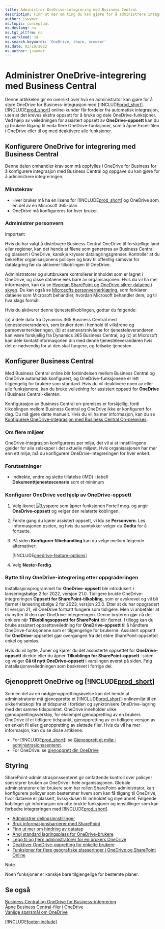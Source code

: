 ```yaml
---
title: Administrer OneDrive-integrering med Business Central
description: Finn ut mer om ting du kan gjøre for å administrere integrering mellom Business Central og OneDrive for Business.
author: jswymer
ms.topic: conceptual
ms.devlang: na
ms.tgt_pltfrm: na
ms.workload: na
ms.search.keywords: 'OneDrive, share, browser'
ms.date: 02/28/2022
ms.author: jswymer
---
```

# Administrer OneDrive-integrering med Business Central

Denne artikkelen gir en oversikt over hva en administrator kan gjøre for å styre OneDrive for Business-integrasjon med [!INCLUDE[prod_short](includes/prod_short.md)]. [!INCLUDE[prod_short](includes/prod_short.md)] online-kunder får fordeler fra automatisk integrasjon, uten at det kreves ekstra oppsett for å bruke og dele OneDrive-funksjoner. Ved hjelp av veiledningen for assistert oppsett av **OneDrive-oppsett** kan du gi brukere tilgang til enda flere OneDrive-funksjoner, som å åpne Excel-filen i  OneDrive eller til og med deaktivere alle funksjoner.  

## Konfigurere OneDrive for integrering med Business Central

Denne delen omhandler krav som må oppfylles i OneDrive for Business for å konfigurere integrasjon med Business Central og oppgave du kan gjøre for å administrere integreringen.

### Minstekrav

* Hver bruker må ha en lisens for [!INCLUDE[prod_short](includes/prod_short.md)] og OneDrive som en del av en Microsoft 365-plan.
* OneDrive må konfigureres for hver bruker.

### Administrer personvern

> [!IMPORTANT]
> Hvis du har valgt å distribuere Business Central OneDrive til forskjellige land eller regioner, kan det hende at filene som genereres av Business Central og plassert i OneDrive, kanskje krysser datalagringsgrenser. Kontroller at du bekrefter organisasjonens policyer og krav til offentlig samsvar for datalagring før du aktiverer tilkoblingen til OneDrive.

Administratorer og sluttbrukere kontrollerer innholdet som er lagret i OneDrive, og disse dataene eies bare av organisasjonen. Hvis du vil ha mer informasjon, kan du se [Hvordan SharePoint og OneDrive sikrer dataene i skyen](/sharepoint/safeguarding-your-data). Du kan også se [Microsofts personvernerklæring](https://privacy.microsoft.com/en-us/privacystatement), som forklarer dataene som Microsoft behandler, hvordan Microsoft behandler dem, og til hva slags formål.

Hvis du aktiverer denne tjenestetilkoblingen, godtar du følgende:

(a) å dele data fra Dynamics 365 Business Central med tjenesteleverandøren, som bruker dem i henhold til vilkårene og personvernerklæringen, (b) at samsvarsnivåene for tjenesteleverandøren kan være forskjellig fra Dynamics 365 Business Central, og (c) at Microsoft kan dele kontaktinformasjonen din med denne tjenesteleverandøren hvis det er nødvendig for at den skal fungere, og feilsøke tjenesten.

## Konfigurer Business Central

Med Business Central online blir forbindelsen mellom Business Central og OneDrive automatisk konfigurert, og OneDrive-funksjonene er lett tilgjengelig for brukere som standard. Hvis du vil deaktivere noen av eller alle funksjonene, kan du bruke veiledning for assistert oppsett for **OneDrive** i Business Central-klienten.

Konfigurasjon av Business Central on-premises er forskjellig, fordi tilkoblingen mellom Business Central og OneDrive ikke er konfigurert for deg. Du må gjøre dette manuelt. Hvis du vil ha mer informasjon, kan du se [Konfigurere OneDrive-integrasjon med Business Central On-premises](admin-onedrive-integration-onpremises.md).

### Om flere miljøer

OneDrive-integrasjon konfigureres per miljø, det vil si at innstillingene gjelder for alle selskaper i det aktuelle miljøet. Hvis organisasjonen har mer enn ett miljø, må du konfigurere OneDrive-integreringen for hver enkelt.

### Forutsetninger

- Indirekte, endre og slette tillatelse (IMD) i tabell **Dokumenttjenestescenario** som et minimum

### Konfigurer OneDrive ved hjelp av OneDrive-oppsett

1. Velg ikonet ![Lyspære som åpner funksjonen Fortell meg.](media/ui-search/search_small.png "Fortell hva du vil gjøre") og angir **OneDrive-oppsett** og velger den relaterte koblingen. 
2. Første gang du kjører assistert oppsett, vi ldu se **Personvern**. Les informasjonen psiden, og hvis du samtykker velger du **Godta** for å fortsette.
3. På siden **Konfigurer filbehandling** kan du velge mellom følgende alternativer:

   [!INCLUDE[onedrive-feature-options](includes/onedrive-feature-options.md)]
4. Velg **Neste**>**Ferdig**.

### Bytte til ny OneDrive-integrering etter oppgraderingen

Installasjonsprogrammet for **OneDrive-oppsett** ble introdusert i lanseringsbølge 2 for 2022, versjon 21.0. Tidligere brukte OneDrive-integreringen **Oppsett for SharePoint-tilkobling**, som er avskrevet og vil bli fjernet i lanseringsbølge 2 for 2023, versjon 23.0. Etter at du har oppgradert til versjon 21, vil OneDrive fortsatt fungere som tidligere. Men vi anbefaler at du bytter til den nye OneDrive-integreringen. Denne bryteren gjør nå det enklere når **Tilkoblingsoppsett for SharePoint** blir fjernet. I tillegg kan du bruke assistert oppsettsveiledning for **OneDrive-oppsett** til å håndtere OneDrive-funksjonene som er tilgjengelige for brukerne. Assistert oppsett for **OneDrive**-oppsettet gjør overgangen fra det eldre SharePoint-oppsettet enkel og sømløs.

Hvis du vil bytte, åpner og kjører du det assosterte oppsettet for **OneDrive-oppsett** direkte eller du åpner **Tilkoblingn for SharePoint-oppsett** -siden og velger **Gå til nytt OneDrive-oppsett** i varslingen øverst på siden. Følg installasjonsveiledningen som beskrevet i forrige del.

## Gjenopprett OneDrive og [!INCLUDE[prod_short](includes/prod_short.md)]

Som en del av en nødgjenopprettingsøvelse kan det hende at administratorer må gjenopprette et [!INCLUDE[prod_short](includes/prod_short.md)]-onlinemiljø til en sikkerhetskopi fra et tidspunkt i fortiden og synkronisere OneDrive-lagring med det samme tidspunktet. OneDrive inneholder ulike gjenopprettingsverktøy, for eksempel gjenoppretting av en brukers OneDrive til et tidligere tidspunkt, gjenoppretting av en tidligere versjon av en enkelt fil eller gjenoppretting av slettede filer. Hvis du vil ha mer informasjon, kan du se disse artiklene:

* For [!INCLUDE[prod_short](includes/prod_short.md)]: se [Gjenopprett et miljø i administrasjonssenteret](/dynamics365/business-central/dev-itpro/administration/tenant-admin-center-backup-restore).
* For OneDrive: se [gjenopprett din OneDrive](https://support.microsoft.com/en-us/office/restore-your-onedrive-fa231298-759d-41cf-bcd0-25ac53eb8a15?ui=en-us&rs=en-us&ad=us)

## Styring

SharePoint-administrasjonssenteret gir omfattende kontroll over policyer som styrer bruken av OneDrive i hele organisasjonen. Globale administratorer eller brukere som har rollen SharePoint-administrator, kan konfigurere policyer som bestemmer hvem som kan få tilgang til OneDrive, hvor dataene er plassert, livssyklusen til innholdet og mye annet. Følgende koblinger gir informasjon om ofte brukte funksjoner og innstillinger som kan forbedre integreringen med [!INCLUDE[prod_short](includes/prod_short.md)]. 

* [Administrer delingsinnstillinger](/sharepoint/turn-external-sharing-on-or-off)
* [Bruk informasjonsbarrierer med SharePoint](/sharepoint/information-barriers)
* [Finn ut mer om hindring av datatap](/microsoft-365/compliance/dlp-learn-about-dlp)
* [Angi standard lagringsplass for OneDrive-brukere](/onedrive/set-default-storage-space)
* [Legg til og fjern administratorer for en brukers OneDrive](/sharepoint/manage-user-profiles#add-and-remove-admins-for-a-users-onedrive)
* [Deaktiver OneDrive-oppretting for enkelte brukere](/sharepoint/manage-user-profiles#disable-onedrive-creation-for-some-users)
* [Funksjoner for flere geografiske plasseringer i OneDrive og SharePoint Online](/microsoft-365/enterprise/multi-geo-capabilities-in-onedrive-and-sharepoint-online-in-microsoft-365)

> [!NOTE]
> Noen funksjoner er kanskje bare tilgjengelige for bestemte planer.

## Se også

[Business Central og OneDrive for Business-integrering](across-onedrive-overview.md)  
[Åpne Business Central-filer i OneDrive](across-share-onedrive.md)  
[Vanlige spørsmål om OneDrive](admin-onedrive-faq.md)  

[!INCLUDE[footer-include](includes/footer-banner.md)]
